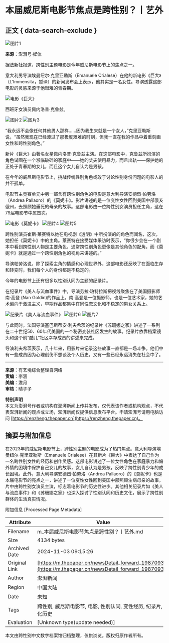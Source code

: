 # 本届威尼斯电影节焦点是跨性别？丨艺外

## 正文 { data-search-exclude }


![图片1](https://image.thepaper.cn/publish/interaction/image/3/849/77.png)

**来源**：澎湃号·媒体

据法新社报道，跨性别主题电影是今年威尼斯电影节上的焦点之一。

意大利男导演埃曼纽尔·克里亚勒斯（Emanuele Crialese）在他的新电影《巨大》（L'Immensita，暂译）的新闻发布会上表示，他其实是一名女性。导演透露这部电影的灵感来源于他艰难的青春期。

![电影《巨大》](https://imagepphcloud.thepaper.cn/pph/image/215/652/537.jpg)

西班牙女演员佩内洛普·克鲁兹。

![图片2](https://imagepphcloud.thepaper.cn/pph/image/215/652/538.jpg)
![图片3](https://imagepphcloud.thepaper.cn/pph/image/215/652/539.jpg)

“我永远不会像任何其他男人那样......因为我生来就是一个女人，”克里亚勒斯说，“虽然我现在已经渡过了那极度艰难的时刻，但我一直在我的作品中着重刻画女性和跨性别角色。”

新片《巨大》由著名女星佩内洛普·克鲁兹主演。在这部电影中，克鲁兹所扮演的角色试图在一个濒临破碎的家庭中——她的丈夫使用暴力，而且出轨——保护她的正处于青春期的女儿，而且这个女儿自认为是男孩。

在今年的威尼斯电影节上，挑战传统性别角色或敢于讨论性别身份问题的电影人的并不孤单。

电影节主竞赛单元中另一部含有跨性别角色的电影是意大利导演安德烈·帕劳洛（Andrea Pallaoro）的《莫妮卡》。影片讲述的是一位变性女性回到美国中部俄亥俄州，去照顾她垂死的母亲的故事。这部电影由一位跨性别女演员担任主角，这在79届电影节中属首次。

![电影《莫妮卡》](https://imagepphcloud.thepaper.cn/pph/image/215/652/540.jpg)
![图片4](https://imagepphcloud.thepaper.cn/pph/image/215/652/541.jpg)
![图片5](https://imagepphcloud.thepaper.cn/pph/image/215/652/542.jpg)

跨性别演员崔斯·莱赛特以她在电视剧《透明》中所扮演的的角色而闻名，这次，她担任《莫妮卡》中的主角。莱赛特在接受媒体采访时表示，“你很少会在一个剧本中看到跨性别人物是主要角色，通常跨性别角色更像是其他角色的配角，而《莫妮卡》就是通过一个跨性别角色的视角来讲述的。”

导演帕劳洛说，除了探索主角的情感和心理世界外，这部电影还反映了在面临生存和转变时，我们每个人的身份都是不稳定的。

今年的电影节上还有很多以性别认同为主题的纪录片。

在纪录片《美人与流血事件》中，导演劳拉·珀特拉斯把视线聚焦在了美国摄影师南·高登 (Nan Goldin)的作品上。南·高登是一位摄影师，也是一位艺术家，她的艺术偏向于激进主义，早期作品都集中在同性恋文化和不稳定的男女关系上。

![纪录片《美人与流血事件》](https://imagepphcloud.thepaper.cn/pph/image/215/652/543.jpg)
![图片6](https://imagepphcloud.thepaper.cn/pph/image/215/652/544.jpg)
![图片7](https://imagepphcloud.thepaper.cn/pph/image/215/652/545.jpg)

与此同时，法国导演塞巴斯蒂安·利夫希茨的纪录片《苏珊娜之家》讲述了一系列在二十世纪50、60年代美国的一个秘密变装社区发生的故事。纪录片依靠档案镜头和这个前“酷儿”社区幸存成员的讲述来完成。

导演利夫希茨表示，几十年来，用影片来记录这些故事一直都是一场斗争。他们中有一些成员因为心理创伤不想谈及个人历史，又有一些已经永远消失在社会中了。

---

**来源**：有艺境综合整理自网络   
**责编**：李涵  
**美编**：澹月  
**审核**：晴子子  

**特别声明**  
本文为澎湃号作者或机构在澎湃新闻上传并发布，仅代表该作者或机构观点，不代表澎湃新闻的观点或立场，澎湃新闻仅提供信息发布平台。申请澎湃号请用电脑访问 [https://renzheng.thepaper.cn](https://renzheng.thepaper.cn)。

## 摘要与附加信息

<!-- tcd_abstract -->
在2023年的威尼斯电影节上，跨性别主题的电影成为了热门焦点。意大利导演埃曼纽尔·克里亚勒斯（Emanuele Crialese）在其新片《巨大》中表达了自己作为一名跨性别女性的经历和创作灵感。这部电影讲述了一位女性角色在家庭暴力和婚外情的困境中保护自己女儿的故事，女儿自认为是男孩，反映了跨性别青少年的成长困境。此外，意大利导演安德烈·帕劳洛（Andrea Pallaoro）的《莫妮卡》也是本届电影节的亮点之一，讲述了一位变性女性回到美国中部照顾生病母亲的故事，片中由跨性别女演员主演，标志着电影节的历史性进步。其他相关纪录片如《美人与流血事件》和《苏珊娜之家》也深入探讨了性别认同和历史文化，展示了跨性别群体的生活真实情况。
<!-- tcd_abstract_end -->

附加信息 [Processed Page Metadata]

| Attribute       | Value                                  |
|-----------------|----------------------------------------|
| Filename        | m_本届威尼斯电影节焦点是跨性别？丨艺外.md                             |
| Size            | 4134 bytes                           |
| Archived Date   | 2024-11-03 09:15:26                             |
| Original Link   | [https://m.thepaper.cn/newsDetail_forward_19870936](https://m.thepaper.cn/newsDetail_forward_19870936)                       |
| Author          | 澎湃新闻                               |
| Region          | 中国大陆                               |
| Date            | 未知                                 |
| Tags            | 跨性别, 威尼斯电影节, 电影, 性别认同, 变性经历, 纪录片, 文化历史                                 |
| Evaluation            | [Unknown type(update needed)]                                 |
<!-- tcd_table_end -->

本文由跨性别中文数字档案馆归档整理，仅供浏览。版权归原作者所有。
